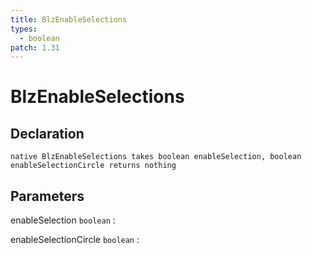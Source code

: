 ```yaml
---
title: BlzEnableSelections
types:
  - boolean
patch: 1.31
---
```


# BlzEnableSelections

## Declaration

```jass
native BlzEnableSelections takes boolean enableSelection, boolean enableSelectionCircle returns nothing
```

## Parameters
enableSelection `boolean`
: 

enableSelectionCircle `boolean`
: 
